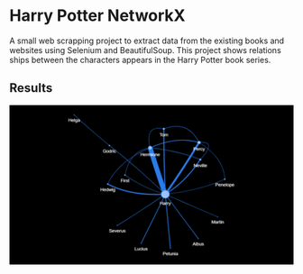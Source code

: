 
# Harry Potter NetworkX

A small web scrapping project to extract data from the existing books and websites using Selenium and BeautifulSoup. This project shows relations ships between the characters appears in the Harry Potter book series.

## Results


![Screenshot](Results.jpg)
